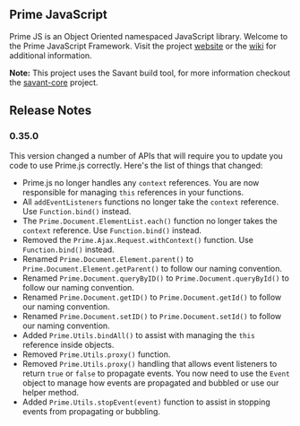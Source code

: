 ## Prime JavaScript

Prime JS is an Object Oriented namespaced JavaScript library.
Welcome to the Prime JavaScript Framework. Visit the project [website](http://inversoft.github.io/prime.js) or the [wiki](https://github.com/inversoft/prime.js/wiki) for additional information.

**Note:** This project uses the Savant build tool, for more information checkout the [savant-core](https://github.com/inversoft/savant-core) project.

## Release Notes

### 0.35.0

This version changed a number of APIs that will require you to update you code to use Prime.js correctly. Here's the list of things that changed:

* Prime.js no longer handles any `context` references. You are now responsible for managing `this` references in your functions.
* All `addEventListeners` functions no longer take the `context` reference. Use `Function.bind()` instead.
* The `Prime.Document.ElementList.each()` function no longer takes the `context` reference. Use `Function.bind()` instead.
* Removed the `Prime.Ajax.Request.withContext()` function. Use `Function.bind()` instead.
* Renamed `Prime.Document.Element.parent()` to `Prime.Document.Element.getParent()` to follow our naming convention.
* Renamed `Prime.Document.queryByID()` to `Prime.Document.queryById()` to follow our naming convention.
* Renamed `Prime.Document.getID()` to `Prime.Document.getId()` to follow our naming convention.
* Renamed `Prime.Document.setID()` to `Prime.Document.setId()` to follow our naming convention.
* Added `Prime.Utils.bindAll()` to assist with managing the `this` reference inside objects.
* Removed `Prime.Utils.proxy()` function.
* Removed `Prime.Utils.proxy()` handling that allows event listeners to return `true` or `false` to propagate events. You now need to use the `Event` object to manage how events are propagated and bubbled or use our helper method.
* Added `Prime.Utils.stopEvent(event)` function to assist in stopping events from propagating or bubbling. 
